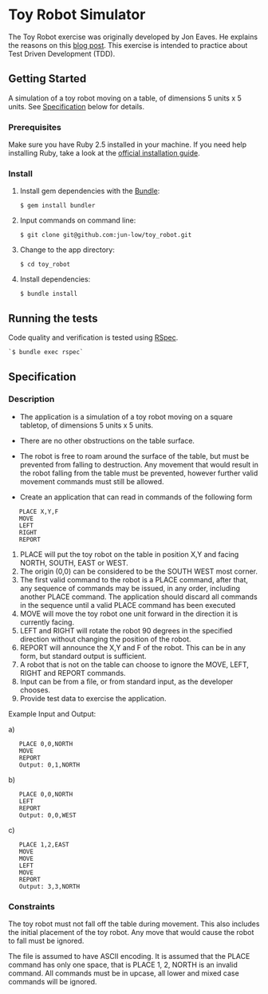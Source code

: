 # Toy Robot Simulator

The Toy Robot exercise was originally developed by Jon Eaves. He explains the reasons on this [blog post](https://joneaves.wordpress.com/2014/07/21/toy-robot-coding-test/).
This exercise is intended to practice about Test Driven Development (TDD).

## Getting Started
A simulation of a toy robot moving on a table, of dimensions 5 units x 5 units. 
See [Specification](https://github.com/jun-low/toy_robot/blob/master/README.md#specification) below for details.

### Prerequisites
Make sure you have Ruby 2.5 installed in your machine. If you need help installing Ruby, take a look at the [official installation guide](https://www.ruby-lang.org/en/documentation/installation/).


### Install
1. Install gem dependencies with the [Bundle](https://bundler.io/):

    `$ gem install bundler`

2. Input commands on command line:

    `$ git clone git@github.com:jun-low/toy_robot.git`

3. Change to the app directory:

    `$ cd toy_robot`

4. Install dependencies:

    `$ bundle install`

## Running the tests
Code quality and verification is tested using [RSpec](http://rspec.info/).

    `$ bundle exec rspec`
  
  
## Specification
### Description
- The application is a simulation of a toy robot moving on a square tabletop, of dimensions 5 units x 5 units.
- There are no other obstructions on the table surface.
- The robot is free to roam around the surface of the table, but must be prevented from falling to destruction. Any movement that would result in the robot falling from the table must be prevented, however further valid movement commands must still be allowed.

- Create an application that can read in commands of the following form
```
   PLACE X,Y,F
   MOVE
   LEFT
   RIGHT
   REPORT
```

1. PLACE will put the toy robot on the table in position X,Y and facing NORTH, SOUTH, EAST or WEST.
2. The origin (0,0) can be considered to be the SOUTH WEST most corner.
3. The first valid command to the robot is a PLACE command, after that, any sequence of commands may be issued, in any order, including another PLACE command. The application should discard all commands in the sequence until a valid PLACE command has been executed
4. MOVE will move the toy robot one unit forward in the direction it is currently facing.
5. LEFT and RIGHT will rotate the robot 90 degrees in the specified direction without changing the position of the robot.
6. REPORT will announce the X,Y and F of the robot. This can be in any form, but standard output is sufficient.
7. A robot that is not on the table can choose to ignore the MOVE, LEFT, RIGHT and REPORT commands.
8. Input can be from a file, or from standard input, as the developer chooses.
9. Provide test data to exercise the application.

Example Input and Output:

a)
```
   PLACE 0,0,NORTH
   MOVE
   REPORT
   Output: 0,1,NORTH
```
b)
```
   PLACE 0,0,NORTH
   LEFT
   REPORT
   Output: 0,0,WEST
```

c)
```
   PLACE 1,2,EAST
   MOVE
   MOVE
   LEFT
   MOVE
   REPORT
   Output: 3,3,NORTH
```

### Constraints
The toy robot must not fall off the table during movement. This also includes the initial placement of the toy robot. Any move that would cause the robot to fall must be ignored. 

The file is assumed to have ASCII encoding. It is assumed that the PLACE command has only one space, that is PLACE 1, 2, NORTH is an invalid command. All commands must be in upcase, all lower and mixed case commands will be ignored.
